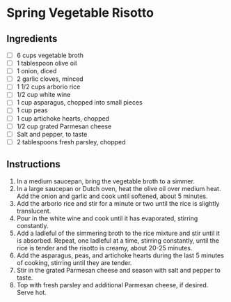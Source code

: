 # Spring Vegetable Risotto

## Ingredients

- [ ] 6 cups vegetable broth
- [ ] 1 tablespoon olive oil
- [ ] 1 onion, diced
- [ ] 2 garlic cloves, minced
- [ ] 1 1/2 cups arborio rice
- [ ] 1/2 cup white wine
- [ ] 1 cup asparagus, chopped into small pieces
- [ ] 1 cup peas
- [ ] 1 cup artichoke hearts, chopped
- [ ] 1/2 cup grated Parmesan cheese
- [ ] Salt and pepper, to taste
- [ ] 2 tablespoons fresh parsley, chopped

## Instructions

1. In a medium saucepan, bring the vegetable broth to a simmer.
2. In a large saucepan or Dutch oven, heat the olive oil over medium heat. Add the onion and garlic and cook until softened, about 5 minutes.
3. Add the arborio rice and stir for a minute or two until the rice is slightly translucent.
4. Pour in the white wine and cook until it has evaporated, stirring constantly.
5. Add a ladleful of the simmering broth to the rice mixture and stir until it is absorbed. 
   Repeat, one ladleful at a time, stirring constantly, until the rice is tender and the risotto is creamy, about 20-25 minutes.
6. Add the asparagus, peas, and artichoke hearts during the last 5 minutes of cooking, stirring until they are tender.
7. Stir in the grated Parmesan cheese and season with salt and pepper to taste.
8. Top with fresh parsley and additional Parmesan cheese, if desired. 
   Serve hot.
